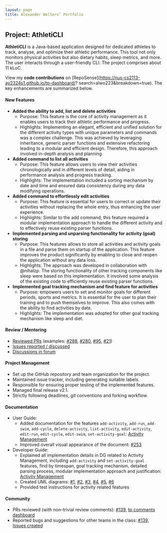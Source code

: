 ```yaml
---
layout: page
title: Alexander Wolters’ Portfolio
---
```


## Project: AthletiCLI

**AthletiCLI** is a Java-based application designed for dedicated athletes to track, analyse, and optimize their athletic 
performance. This tool not only monitors physical activities but also dietary habits,
sleep metrics, and more. The user interacts through a user-friendly CLI. The project comprises about 11 kLoC.

View my **code contributions** on [RepoSense](https://nus-cs2113-ay2324s1.github.io/tp-dashboard/?
search=alwo223&breakdown=true). The key enhancements are summarized below.

#### New Features
  * **Added the ability to add, list and delete activities**
    * Purpose: This feature is the core of activity management as it enables users to track their athletic 
      performance and progress.
    * Highlights: Implementing an elegant, efficient and unified solution for the different activity types with 
      unique parameters and commands was a complex challenge. This was achieved by leveraging inheritance, generic 
      parser functions and extensive refactoring leading to a modular and efficient design. Therefore, this approach involved in-depth analysis and planning.
  * **Added command to list all activities**
    * Purpose: This feature allows users to view their activities chronologically and in different levels of detail, 
      aiding in performance analysis and progress tracking.
    * Highlights: The implementation included a sorting mechanism by date and time and ensured data consistency 
      during any data modifying operations. 
  * **Added command to effortlessly edit activities**
    * Purpose: This feature is essential for users to correct or update their activities without 
      replacing the whole entry, thus enhancing the user experience.
    * Highlights: Similar to the add command, this feature required a modular implementation approach to handle the 
      different activity and to effectively reuse existing parser functions.
  * **Implemented parsing and unparsing functionality for activity (goal) storing**
    * Purpose: This features allows to store all activities and activity goals in a file and parse them on startup 
      of the application. This feature improves the product significantly by enabling to close and reopen the 
      application without any data loss.
    * Highlights: The approach was developed in collaboration with @nihalzp. The storing functionality of other 
      tracking components like sleep were based on this implementation. It involved some analysis of the existing code 
      to efficiently reuse existing parser functions.
  * **Implemented goal tracking mechanism and find feature for activities**
    * Purpose: empowers users to set and monitor goals for different periods, sports and metrics. It is essential 
      for the user to plan their training and to push themselves to improve. 
      This also comes with the ability to find activities by date.
    * Highlights: The implementation was adopted for other goal tracking mechanism like sleep and diet.

#### Review / Mentoring
* [Reviewed PRs](https://github.com/AY2324S1-CS2113-T17-1/tp/issues?q=reviewed-by%3Aalwo223+) (examples: 
[#288](https://github.com/AY2324S1-CS2113-T17-1/tp/pull/288), 
[#280](https://github.com/AY2324S1-CS2113-T17-1/tp/pull/280),
[#95](https://github.com/AY2324S1-CS2113-T17-1/tp/pull/95),
[#21](https://github.com/AY2324S1-CS2113-T17-1/tp/pull/21))
* [Issues reported / discussed](https://github.com/AY2324S1-CS2113-T17-1/tp/issues?q=author%3Aalwo223+type%3Aissue)
* [Discussions in forum](https://github.com/AY2324S1-CS2113-T17-1/tp/discussions/110)

#### Project Management
* Set up the GitHub repository and team organization for the project.
* Maintained issue tracker, including generating suitable labels.
* Responsible for ensuring proper testing of the implemented features.
* Managed final release v2.1.
* Strictly following deadlines, git conventions and forking workflow.

#### Documentation
* User Guide:
  * Added documentation for the features `add-activity`, `add-run`, `add-swim`, `add-cycle`, `delete-activity`,
    `list-activity`, `edit-activity`, `edit-run`, `edit-cycle`, `edit-swim`, `set-activity-goal`: [Activity 
    Management](../UserGuide.html#-activity-management)
  * Improved overall visual appearance of the document: [#253](https://github.com/AY2324S1-CS2113-T17-1/tp/pull/253)
* Developer Guide:
  * Explained all implementation details in DG related to Activity Management, including `add-activity` and 
    `set-activity-goal` features, find by timespan, goal tracking mechanism, detailed parsing process, modular 
    implementation approach and justification: [Activity Management](../DeveloperGuide.html#activity-management-in-athleticli)
  * Created UML diagrams: [#1](../images/ActivityInheritance.svg), 
  [#2](../images/ActivityGoalEvaluation.svg), 
  [#3](../images/ActivityObjectDiagram.svg), [#4](../images/ActivityParsing.svg),
  [#5](../images/AddActivity.svg), [#6](../images/AddActivityGoal.svg)
  * Provided test instructions for activity related features

#### Community
* PRs reviewed (with non-trivial review comments): [#139](https://github.com/nus-cs2113-AY2324S1/tp/pull/8#pullrequestreview-1709775159), [tp comments dashboard](https://nus-cs2113-ay2324s1.github.io/dashboards/contents/tp-comments.html)
* Reported bugs and suggestions for other teams in the class: [#139](https://github.com/nus-cs2113-AY2324S1/tp/pull/8#pullrequestreview-1709775159), [Issues created](https://github.com/AY2324S1-CS2113-W12-3/tp/issues?q=%22%5BPE-D%5D%5BTester+A%5D%22)
